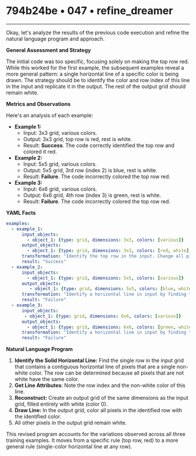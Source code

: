 # 794b24be • 047 • refine_dreamer

---
Okay, let's analyze the results of the previous code execution and refine the natural language program and approach.

**General Assessment and Strategy**

The initial code was too specific, focusing solely on making the top row red. While this worked for the first example, the subsequent examples reveal a more general pattern: a single horizontal line of a specific color is being drawn. The strategy should be to identify the color and row index of this line in the input and replicate it in the output. The rest of the output grid should remain white.

**Metrics and Observations**

Here's an analysis of each example:

*   **Example 1:**
    *   Input: 3x3 grid, various colors.
    *   Output: 3x3 grid, top row is red, rest is white.
    *   Result: **Success**. The code correctly identified the top row and colored it red.
*   **Example 2:**
    *   Input: 5x5 grid, various colors.
    *   Output: 5x5 grid, 3rd row (index 2) is blue, rest is white.
    *   Result: **Failure**. The code incorrectly colored the top row red.
*   **Example 3:**
    *   Input: 6x6 grid, various colors.
    *   Output: 6x6 grid, 4th row (index 3) is green, rest is white.
    *   Result: **Failure**. The code incorrectly colored the top row red.

**YAML Facts**

```yaml
examples:
  - example_1:
      input_objects:
        - object_1: {type: grid, dimensions: 3x3, colors: [various]}
      output_objects:
        - object_1: {type: grid, dimensions: 3x3, colors: [red, white], description: "Top row red, rest white."}
      transformation: "Identify the top row in the input. Change all pixels in the top row to red. Other pixels remain white."
      result: "Success"
  - example_2:
      input_objects:
        - object_1: {type: grid, dimensions: 5x5, colors: [various]}
      output_objects:
         - object_1: {type: grid, dimensions: 5x5, colors: [blue, white], description: "Third row blue, rest white"}
      transformation: "Identify a horizontal line in input by finding the row where all non-white pixels have same color. Recreate single color horizontal line in output, all other pixels are white."
      result: "Failure"
  - example_3:
      input_objects:
       - object_1: {type: grid, dimensions: 6x6, colors: [various]}
      output_objects:
        - object_1: {type: grid, dimensions: 6x6, colors: [green, white], description: "Fourth row green, rest white"}
      transformation: "Identify a horizontal line in input by finding the row where all non-white pixels have same color. Recreate single color horizontal line in output, all other pixels are white."
      result: "Failure"
```

**Natural Language Program**

1.  **Identify the Solid Horizontal Line:** Find the single row in the input grid that contains a contiguous horizontal line of pixels that are a single non-white color. The row can be determined because all pixels that are not white have the same color.
2. **Get Line Attributes**: Note the row index and the non-white color of this line.
3.  **Reconstruct:** Create an output grid of the same dimensions as the input grid, filled entirely with white (color 0).
4.  **Draw Line:** In the output grid, color all pixels in the identified row with the identified color.
5. All other pixels in the output grid remain white.

This revised program accounts for the variations observed across all three training examples. It moves from a specific rule (top row, red) to a more general rule (single-color horizontal line at any row).

